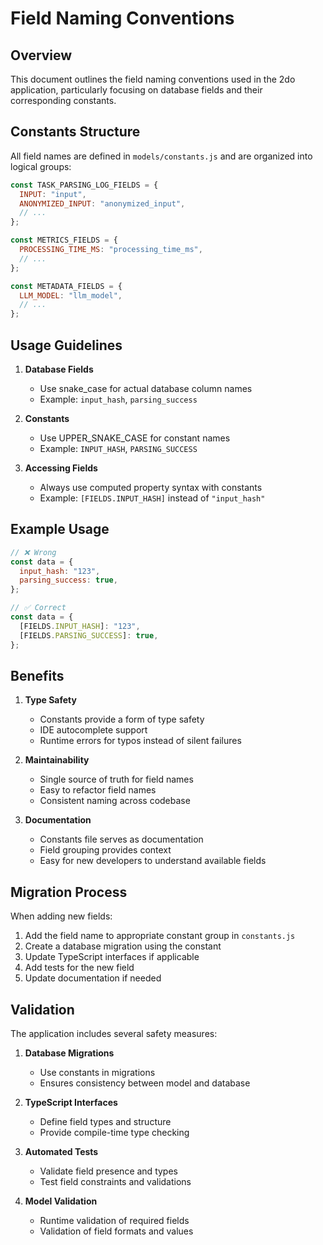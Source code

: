 # Field Naming Conventions

## Overview

This document outlines the field naming conventions used in the 2do application, particularly focusing on database fields and their corresponding constants.

## Constants Structure

All field names are defined in `models/constants.js` and are organized into logical groups:

```javascript
const TASK_PARSING_LOG_FIELDS = {
  INPUT: "input",
  ANONYMIZED_INPUT: "anonymized_input",
  // ...
};

const METRICS_FIELDS = {
  PROCESSING_TIME_MS: "processing_time_ms",
  // ...
};

const METADATA_FIELDS = {
  LLM_MODEL: "llm_model",
  // ...
};
```

## Usage Guidelines

1. **Database Fields**

   - Use snake_case for actual database column names
   - Example: `input_hash`, `parsing_success`

2. **Constants**

   - Use UPPER_SNAKE_CASE for constant names
   - Example: `INPUT_HASH`, `PARSING_SUCCESS`

3. **Accessing Fields**
   - Always use computed property syntax with constants
   - Example: `[FIELDS.INPUT_HASH]` instead of `"input_hash"`

## Example Usage

```javascript
// ❌ Wrong
const data = {
  input_hash: "123",
  parsing_success: true,
};

// ✅ Correct
const data = {
  [FIELDS.INPUT_HASH]: "123",
  [FIELDS.PARSING_SUCCESS]: true,
};
```

## Benefits

1. **Type Safety**

   - Constants provide a form of type safety
   - IDE autocomplete support
   - Runtime errors for typos instead of silent failures

2. **Maintainability**

   - Single source of truth for field names
   - Easy to refactor field names
   - Consistent naming across codebase

3. **Documentation**
   - Constants file serves as documentation
   - Field grouping provides context
   - Easy for new developers to understand available fields

## Migration Process

When adding new fields:

1. Add the field name to appropriate constant group in `constants.js`
2. Create a database migration using the constant
3. Update TypeScript interfaces if applicable
4. Add tests for the new field
5. Update documentation if needed

## Validation

The application includes several safety measures:

1. **Database Migrations**

   - Use constants in migrations
   - Ensures consistency between model and database

2. **TypeScript Interfaces**

   - Define field types and structure
   - Provide compile-time type checking

3. **Automated Tests**

   - Validate field presence and types
   - Test field constraints and validations

4. **Model Validation**
   - Runtime validation of required fields
   - Validation of field formats and values
